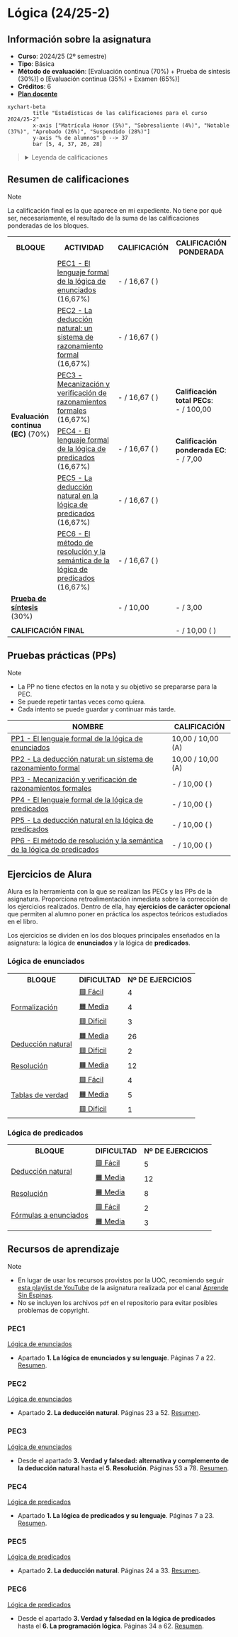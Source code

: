 # Lógica (24/25-2)

## Información sobre la asignatura

- **Curso**: 2024/25 (2º semestre)
- **Tipo**: Básica
- **Método de evaluación**: [Evaluación continua (70%) + Prueba de síntesis (30%)] o [Evaluación continua (35%) + Examen (65%)]
- **Créditos**: 6
- [**Plan docente**](https://apps.uoc.edu/PlaDocent/PlaDocent?Semestre=20242&SignatureCode=75.570&Context=3&Locale=es)

```mermaid
xychart-beta
		title "Estadísticas de las calificaciones para el curso 2024/25-2"
		x-axis ["Matrícula Honor (5%)", "Sobresaliente (4%)", "Notable (37%)", "Aprobado (26%)", "Suspendido (28%)"]
		y-axis "% de alumnos" 0 --> 37
		bar [5, 4, 37, 26, 28]
```

><details>
>	<summary>Leyenda de calificaciones</summary>
>
>	- **Matrícula de Honor (M)**: 9 a 10
>	- **Sobresaliente (EX)**: 9 a 10
>	- **Notable (NO)**: 7 a 8,99
>	- **Aprobado (A)**: 5 a 6,99
>	- **Suspendido (SU)**: 0 a 4,99
></details>

## Resumen de calificaciones

>[!NOTE]
>La calificación final es la que aparece en mi expediente. No tiene por qué ser, necesariamente, el resultado de la suma de las calificaciones ponderadas de los bloques.

<table>
	<tr>
		<th>BLOQUE</th>
		<th>ACTIVIDAD</th>
		<th>CALIFICACIÓN</th>
		<th>CALIFICACIÓN PONDERADA</th>
	</tr>
	<tr>
		<td rowspan="6">
			<strong>Evaluación continua (EC)</strong> (70%)
		</td>
		<td>
			<a href="pec1">
				PEC1 - El lenguaje formal de la lógica de enunciados
			</a>
			(16,67%)
		</td>
		<td>- / 16,67 ( )</td>
		<td rowspan="6">
			<p>
				<strong>Calificación total PECs</strong>:
				<br>
				- / 100,00
			</p>
			<br>
			<p>
				<strong>Calificación ponderada EC</strong>:
				<br>
				- / 7,00</td>
			</p>
	</tr>
	<tr>
		<td>
			<a href="pec2">
				PEC2 - La deducción natural: un sistema de razonamiento formal
			</a>
			(16,67%)
		</td>
		<td>- / 16,67 ( )</td>
	</tr>
	<tr>
		<td>
			<a href="pec3">
				PEC3 - Mecanización y verificación de razonamientos formales
			</a>
			(16,67%)
		</td>
		<td>- / 16,67 ( )</td>
	</tr>
	<tr>
		<td>
			<a href="pec4">
				PEC4 - El lenguaje formal de la lógica de predicados
			</a>
			(16,67%)
		</td>
		<td>- / 16,67 ( )</td>
	</tr>
	<tr>
		<td>
			<a href="pec5">
				PEC5 - La deducción natural en la lógica de predicados
			</a>
			(16,67%)
		</td>
		<td>- / 16,67 ( )</td>
	</tr>
	<tr>
		<td>
			<a href="pec6">
				PEC6 - El método de resolución y la semántica de la lógica de predicados
			</a>
			(16,67%)
		</td>
		<td>- / 16,67 ( )</td>
	</tr>
	<tr>
		<td>
			<a href="ps">
				<strong>Prueba de síntesis</strong>
			</a> (30%)
		</td>
		<td></td>
		<td>- / 10,00</td>
		<td>- / 3,00</td>
	</tr>
	<tr>
		<td colspan="3"></td>
		<td></td>
	</tr>
	<tr>
		<td colspan="3">
			<strong>CALIFICACIÓN FINAL</strong>
		</td>
		<td>- / 10,00 ( )</td>
	</tr>
</table>

## Pruebas prácticas (PPs)

>[!NOTE]
>- La PP no tiene efectos en la nota y su objetivo se prepararse para la PEC.
>- Se puede repetir tantas veces como quiera.
>- Cada intento se puede guardar y continuar más tarde.

| NOMBRE                                                              | CALIFICACIÓN       |
|---------------------------------------------------------------------|--------------------|
| [PP1 - El lenguaje formal de la lógica de enunciados](pec1/pp1)            | 10,00 / 10,00 (A)  |
| [PP2 - La deducción natural: un sistema de razonamiento formal](pec2/pp2)     | 10,00 / 10,00 (A)  |
| [PP3 - Mecanización y verificación de razonamientos formales](pec3/pp3) | - / 10,00 ( ) |
| [PP4 - El lenguaje formal de la lógica de predicados](pec4/pp4)                    | - / 10,00 ( ) |
| [PP5 - La deducción natural en la lógica de predicados](pec5/pp5)                    | - / 10,00 ( ) |
| [PP6 - El método de resolución y la semántica de la lógica de predicados](pec6/pp6)                    | - / 10,00 ( ) |

## Ejercicios de Alura

Alura es la herramienta con la que se realizan las PECs y las PPs de la asignatura. Proporciona retroalimentación inmediata sobre la corrección de los ejercicios realizados. Dentro de ella, hay **ejercicios de carácter opcional** que permiten al alumno poner en práctica los aspectos teóricos estudiados en el libro.

Los ejercicios se dividen en los dos bloques principales enseñados en la asignatura: la lógica de **enunciados** y la lógica de **predicados**.

### Lógica de enunciados

<table>
	<tr>
		<th>BLOQUE</th>
		<th>DIFICULTAD</th>
		<th>Nº DE EJERCICIOS</th>
	</tr>
	<!-- FORMALIZACIÓN -->
	<tr>
		<td rowspan="3">
			<a href="1_logica_de_enunciados/1_formalizacion">
			Formalización
			</a>
		</td>
		<td>
			<a href="1_logica_de_enunciados/1_formalizacion/1_facil">
				🟩 Fácil
			</a>
		</td>
		<td>4</td>
	</tr>
	<tr>
		<td>
			<a href="1_logica_de_enunciados/1_formalizacion/2_medio">
				🟧 Media
			</a>
		</td>
		<td>4</td>
	</tr>
	<tr>
		<td>
			<a href="1_logica_de_enunciados/1_formalizacion/3_dificil">
				🟥 Difícil
			</a>
		</td>
		<td>3</td>
	</tr>
	<!-- DEDUCCIÓN NATURAL -->
	<tr>
		<td rowspan="2">
			<a href="1_logica_de_enunciados/2_deduccion_natural">
			Deducción natural
			</a>
		</td>
		<td>
			<a href="1_logica_de_enunciados/2_deduccion_natural/1_medio">
				🟧 Media
			</a>
		</td>
		<td>26</td>
	</tr>
	<tr>
		<td>
			<a href="1_logica_de_enunciados/2_deduccion_natural/2_dificil">
				🟥 Difícil
			</a>
		</td>
		<td>2</td>
	</tr>
	<!-- RESOLUCIÓN -->
	<tr>
		<td>
			<a href="1_logica_de_enunciados/3_resolucion">
				Resolución
			</a>
		</td>
		<td>
			<a href="1_logica_de_enunciados/3_resolucion/1_medio">
				🟧 Media
			</a>
		</td>
		<td>12</td>
	</tr>
	<!-- TABLAS DE VERDAD -->
	<tr>
		<td rowspan="3">
			<a href="1_logica_de_enunciados/4_tablas_de_verdad">
				Tablas de verdad
			</a>
		</td>
		<td>
			<a href="1_logica_de_enunciados/4_tablas_de_verdad/1_facil">
				🟩 Fácil
			</a>
		</td>
		<td>4</td>
	</tr>
	<tr>
		<td>
			<a href="1_logica_de_enunciados/4_tablas_de_verdad/2_medio">
				🟧 Media
			</a>
		</td>
		<td>5</td>
	</tr>
	<tr>
		<td>
			<a href="1_logica_de_enunciados/4_tablas_de_verdad/3_dificil">
				🟥 Difícil
			</a>
		</td>
		<td>1</td>
	</tr>
</table>

### Lógica de predicados

<table>
	<tr>
		<th>BLOQUE</th>
		<th>DIFICULTAD</th>
		<th>Nº DE EJERCICIOS</th>
	</tr>
	<!-- DEDUCCIÓN NATURAL -->
	<tr>
		<td rowspan="2">
			<a href="2_logica_de_predicados/1_deduccion_natural">
			Deducción natural
			</a>
		</td>
		<td>
			<a href="2_logica_de_predicados/1_deduccion_natural/1_facil">
				🟩 Fácil
			</a>
		</td>
		<td>5</td>
	</tr>
	<tr>
		<td>
			<a href="2_logica_de_predicados/1_deduccion_natural//2_medio">
				🟧 Media
			</a>
		</td>
		<td>12</td>
	</tr>
	<!-- RESOLUCIÓN -->
	<tr>
		<td>
			<a href="2_logica_de_predicados/2_resolucion">
				Resolución
			</a>
		</td>
		<td>
			<a href="2_logica_de_predicados/2_resolucion/1_medio">
				🟧 Media
			</a>
		</td>
		<td>8</td>
	</tr>
	<!-- FÓRMULAS A ENUNCIADOS -->
	<tr>
		<td rowspan="2">
			<a href="2_logica_de_predicados/3_formulas_a_enunciados">
				Fórmulas a enunciados
			</a>
		</td>
		<td>
			<a href="2_logica_de_predicados/3_formulas_a_enunciados/1_facil">
				🟩 Fácil
			</a>
		</td>
		<td>2</td>
	</tr>
	<tr>
		<td>
			<a href="2_logica_de_predicados/3_formulas_a_enunciados/2_medio">
				🟧 Media
			</a>
		</td>
		<td>3</td>
	</tr>
</table>


## Recursos de aprendizaje

>[!NOTE]
>- En lugar de usar los recursos provistos por la UOC, recomiendo seguir [esta playlist de YouTube](https://www.youtube.com/playlist?list=PLX3CfQWn-1E1MpqMS_CWzbSSiY7hgOhtA) de la asignatura realizada por el canal [Aprende Sin Espinas](https://www.youtube.com/@AprendeSinEspinas).
>- No se incluyen los archivos `pdf` en el repositorio para evitar posibles problemas de copyright.

### PEC1

[Lógica de enunciados](http://cvapp.uoc.edu/autors/MostraPDFMaterialAction.do?id=265957&hash=f4eec8d6f2470281eeabfd721755d26ab5429e0b8fd1581689cea334dc3dd6a5)
- Apartado **1. La lógica de enunciados y su lenguaje**. Páginas 7 a 22. [Resumen](pec1/recursos).

### PEC2

[Lógica de enunciados](http://cvapp.uoc.edu/autors/MostraPDFMaterialAction.do?id=265957&hash=f4eec8d6f2470281eeabfd721755d26ab5429e0b8fd1581689cea334dc3dd6a5)
- Apartado **2. La deducción natural**. Páginas 23 a 52. [Resumen](pec2/recursos).

### PEC3

[Lógica de enunciados](http://cvapp.uoc.edu/autors/MostraPDFMaterialAction.do?id=265957&hash=f4eec8d6f2470281eeabfd721755d26ab5429e0b8fd1581689cea334dc3dd6a5)
- Desde el apartado **3. Verdad y falsedad: alternativa y complemento de la deducción natural** hasta el **5. Resolución**. Páginas 53 a 78. [Resumen](pec3/recursos).

### PEC4

[Lógica de predicados](http://cvapp.uoc.edu/autors/MostraPDFMaterialAction.do?id=265958&hash=baefe4fe0e1c8594e63fe3a9c98754ced25fc6b142154c8a6c4e6f31ed28dfde)
- Apartado **1. La lógica de predicados y su lenguaje**. Páginas 7 a 23. [Resumen](pec4/recursos).

### PEC5

[Lógica de predicados](http://cvapp.uoc.edu/autors/MostraPDFMaterialAction.do?id=265958&hash=baefe4fe0e1c8594e63fe3a9c98754ced25fc6b142154c8a6c4e6f31ed28dfde)
- Apartado **2. La deducción natural**. Páginas 24 a 33. [Resumen](pec5/recursos).

### PEC6

[Lógica de predicados](http://cvapp.uoc.edu/autors/MostraPDFMaterialAction.do?id=265958&hash=baefe4fe0e1c8594e63fe3a9c98754ced25fc6b142154c8a6c4e6f31ed28dfde)
- Desde el apartado **3. Verdad y falsedad en la lógica de predicados** hasta el **6. La programación lógica**. Páginas 34 a 62. [Resumen](pec6/recursos).
